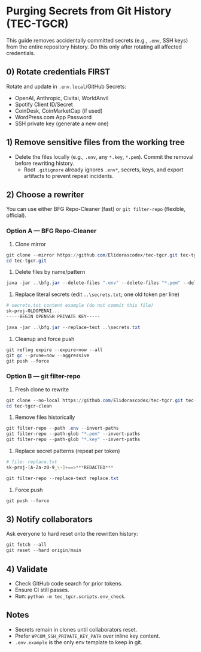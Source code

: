 # Purging Secrets from Git History (TEC-TGCR)

This guide removes accidentally committed secrets (e.g., `.env`, SSH keys) from the entire repository history. Do this only after rotating all affected credentials.

## 0) Rotate credentials FIRST

Rotate and update in `.env.local`/GitHub Secrets:

- OpenAI, Anthropic, Civitai, WorldAnvil
- Spotify Client ID/Secret
- CoinDesk, CoinMarketCap (if used)
- WordPress.com App Password
- SSH private key (generate a new one)

## 1) Remove sensitive files from the working tree

- Delete the files locally (e.g., `.env`, any `*.key`, `*.pem`). Commit the removal before rewriting history.
  - Root `.gitignore` already ignores `.env*`, secrets, keys, and export artifacts to prevent repeat incidents.

## 2) Choose a rewriter

You can use either BFG Repo-Cleaner (fast) or `git filter-repo` (flexible, official).

### Option A — BFG Repo-Cleaner

1. Clone mirror

```powershell
git clone --mirror https://github.com/Elidorascodex/tec-tgcr.git tec-tgcr.git
cd tec-tgcr.git
```

1. Delete files by name/pattern

```powershell
java -jar ..\bfg.jar --delete-files ".env" --delete-files "*.pem" --delete-files "*.key"
```

1. Replace literal secrets (edit `..\secrets.txt`; one old token per line)

```powershell
# secrets.txt content example (do not commit this file)
sk-proj-OLDOPENAI...
-----BEGIN OPENSSH PRIVATE KEY-----
```

```powershell
java -jar ..\bfg.jar --replace-text ..\secrets.txt
```

1. Cleanup and force push

```powershell
git reflog expire --expire=now --all
git gc --prune=now --aggressive
git push --force
```

### Option B — git filter-repo

1. Fresh clone to rewrite

```powershell
git clone --no-local https://github.com/Elidorascodex/tec-tgcr.git tec-tgcr-clean
cd tec-tgcr-clean
```

1. Remove files historically

```powershell
git filter-repo --path .env --invert-paths
git filter-repo --path-glob "*.pem" --invert-paths
git filter-repo --path-glob "*.key" --invert-paths
```

1. Replace secret patterns (repeat per token)

```powershell
# file: replace.txt
sk-proj-[A-Za-z0-9_\-]+==>***REDACTED***
```

```powershell
git filter-repo --replace-text replace.txt
```

1. Force push

```powershell
git push --force
```

## 3) Notify collaborators

Ask everyone to hard reset onto the rewritten history:

```powershell
git fetch --all
git reset --hard origin/main
```

## 4) Validate

- Check GitHub code search for prior tokens.
- Ensure CI still passes.
- Run: `python -m tec_tgcr.scripts.env_check`.

## Notes

- Secrets remain in clones until collaborators reset.
- Prefer `WPCOM_SSH_PRIVATE_KEY_PATH` over inline key content.
- `.env.example` is the only env template to keep in git.
